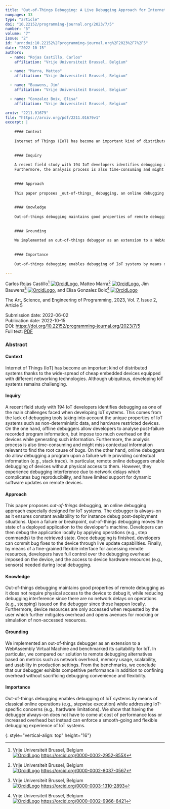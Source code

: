 ```yaml
---
title: "Out-of-Things Debugging: A Live Debugging Approach for Internet of Things"
numpages: 33
type: "article"
doi: "10.22152/programming-journal.org/2023/7/5"
number: "5"
volume: "7"
issue: "2"
id: "urn:doi:10.22152%2Fprogramming-journal.org%2F2023%2F7%2F5"
date: "2022-10-15"
authors: 
  - name: "Rojas Castillo, Carlos"
    affiliation: "Vrije Universiteit Brussel, Belgium"

  - name: "Marra, Matteo"
    affiliation: "Vrije Universiteit Brussel, Belgium"

  - name: "Bauwens, Jim"
    affiliation: "Vrije Universiteit Brussel, Belgium"

  - name: "Gonzalez Boix, Elisa"
    affiliation: "Vrije Universiteit Brussel, Belgium"

arxiv: "2211.01679"
file: "https://arxiv.org/pdf/2211.01679v1"
excerpt: |
    
    #### Context
    
    Internet of Things (IoT) has become an important kind of distributed systems thanks to the wide-spread of cheap embedded devices equipped with different networking technologies. Although ubiquitous, developing IoT systems remains challenging.
    
    
    #### Inquiry
    
    A recent field study with 194 IoT developers identifies debugging as one of the main challenges faced when developing IoT systems. This comes from the lack of debugging tools taking into account the unique properties of IoT systems such as non-deterministic data, and hardware restricted devices. On the one hand, offline debuggers allow developers to analyse post-failure recorded program information, but impose too much overhead on the devices while generating such information.
    Furthermore, the analysis process is also time-consuming and might miss contextual information relevant to find the root cause of bugs. On the other hand, online debuggers do allow debugging a program upon a failure while providing contextual information (e.g., stack trace). In particular, remote online debuggers enable debugging of devices without physical access to them. However, they experience debugging interference due to network delays which complicates bug reproducibility, and have limited support for dynamic software updates on remote devices.
    
    
    #### Approach
    
    This paper proposes _out-of-things_ debugging, an online debugging approach especially designed for IoT systems. The debugger is always-on as it ensures constant availability to for instance debug post-deployment situations. Upon a failure or breakpoint, out-of-things debugging moves the state of a deployed application to the developer's machine. Developers can then debug the application locally by applying operations (e.g., step commands) to the retrieved state. Once debugging is finished, developers can commit bug fixes to the device through live update capabilities. Finally, by means of a fine-grained flexible interface for accessing remote resources, developers have full control over the debugging overhead imposed on the device, and the access to device hardware resources (e.g., sensors) needed during local debugging.
    
    
    #### Knowledge
    
    Out-of-things debugging maintains good properties of remote debugging as it does not require physical access to the device to debug it, while reducing debugging interference since there are no network delays on operations (e.g., stepping) issued on the debugger since those happen locally. Furthermore, device resources are only accessed when requested by the user which further mitigates overhead and opens avenues for mocking or simulation of non-accessed resources.
    
    
    #### Grounding
    
    We implemented an out-of-things debugger as an extension to a WebAssembly Virtual Machine and benchmarked its suitability for IoT. In particular, we compared our solution to remote debugging alternatives based on metrics such as network overhead, memory usage, scalability, and usability in production settings. From the benchmarks, we conclude that our debugger exhibits competitive performance in addition to confining overhead without sacrificing debugging convenience and flexibility.
    
    
    #### Importance
    
    Out-of-things debugging enables debugging of IoT systems by means of classical online operations (e.g., stepwise execution) while addressing IoT-specific concerns (e.g., hardware limitations). We show that having the debugger always-on does not have to come at cost of performance loss or increased overhead but instead can enforce a smooth-going and flexible debugging experience of IoT systems.

---
```

Carlos Rojas Castillo[^1] [![OrcidLogo]](https://orcid.org/0000-0002-2952-855X), Matteo Marra[^2] [![OrcidLogo]](https://orcid.org/0000-0002-8037-0567), Jim Bauwens[^3] [![OrcidLogo]](https://orcid.org/0000-0003-1310-2893), and Elisa Gonzalez Boix[^4] [![OrcidLogo]](https://orcid.org/0000-0002-9966-6421)

The Art, Science, and Engineering of Programming, 2023, Vol. 7, Issue 2, Article 5

Submission date: 2022-06-02  
Publication date: 2022-10-15  
DOI: <https://doi.org/10.22152/programming-journal.org/2023/7/5>  
Full text: [PDF](https://arxiv.org/pdf/2211.01679v1)  


### Abstract


#### Context

Internet of Things (IoT) has become an important kind of distributed systems thanks to the wide-spread of cheap embedded devices equipped with different networking technologies. Although ubiquitous, developing IoT systems remains challenging.


#### Inquiry

A recent field study with 194 IoT developers identifies debugging as one of the main challenges faced when developing IoT systems. This comes from the lack of debugging tools taking into account the unique properties of IoT systems such as non-deterministic data, and hardware restricted devices. On the one hand, offline debuggers allow developers to analyse post-failure recorded program information, but impose too much overhead on the devices while generating such information.
Furthermore, the analysis process is also time-consuming and might miss contextual information relevant to find the root cause of bugs. On the other hand, online debuggers do allow debugging a program upon a failure while providing contextual information (e.g., stack trace). In particular, remote online debuggers enable debugging of devices without physical access to them. However, they experience debugging interference due to network delays which complicates bug reproducibility, and have limited support for dynamic software updates on remote devices.


#### Approach

This paper proposes _out-of-things_ debugging, an online debugging approach especially designed for IoT systems. The debugger is always-on as it ensures constant availability to for instance debug post-deployment situations. Upon a failure or breakpoint, out-of-things debugging moves the state of a deployed application to the developer's machine. Developers can then debug the application locally by applying operations (e.g., step commands) to the retrieved state. Once debugging is finished, developers can commit bug fixes to the device through live update capabilities. Finally, by means of a fine-grained flexible interface for accessing remote resources, developers have full control over the debugging overhead imposed on the device, and the access to device hardware resources (e.g., sensors) needed during local debugging.


#### Knowledge

Out-of-things debugging maintains good properties of remote debugging as it does not require physical access to the device to debug it, while reducing debugging interference since there are no network delays on operations (e.g., stepping) issued on the debugger since those happen locally. Furthermore, device resources are only accessed when requested by the user which further mitigates overhead and opens avenues for mocking or simulation of non-accessed resources.


#### Grounding

We implemented an out-of-things debugger as an extension to a WebAssembly Virtual Machine and benchmarked its suitability for IoT. In particular, we compared our solution to remote debugging alternatives based on metrics such as network overhead, memory usage, scalability, and usability in production settings. From the benchmarks, we conclude that our debugger exhibits competitive performance in addition to confining overhead without sacrificing debugging convenience and flexibility.


#### Importance

Out-of-things debugging enables debugging of IoT systems by means of classical online operations (e.g., stepwise execution) while addressing IoT-specific concerns (e.g., hardware limitations). We show that having the debugger always-on does not have to come at cost of performance loss or increased overhead but instead can enforce a smooth-going and flexible debugging experience of IoT systems.


[^1]: Vrije Universiteit Brussel, Belgium  
    [![OrcidLogo]](https://orcid.org/0000-0002-2952-855X) <https://orcid.org/0000-0002-2952-855X>

[^2]: Vrije Universiteit Brussel, Belgium  
    [![OrcidLogo]](https://orcid.org/0000-0002-8037-0567) <https://orcid.org/0000-0002-8037-0567>

[^3]: Vrije Universiteit Brussel, Belgium  
    [![OrcidLogo]](https://orcid.org/0000-0003-1310-2893) <https://orcid.org/0000-0003-1310-2893>

[^4]: Vrije Universiteit Brussel, Belgium  
    [![OrcidLogo]](https://orcid.org/0000-0002-9966-6421) <https://orcid.org/0000-0002-9966-6421>


[OrcidLogo]: /assets/images/orcid.svg "Orcid Logo"
{: style="vertical-align: top" height="16"}
